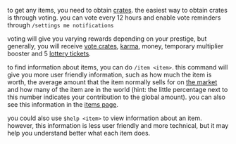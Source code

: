 <script>
  import DocsTemplate from "$lib/components/docs/DocsTemplate.svelte"
  import DocsHeader from '$lib/components/docs/DocsHeader.svelte';
</script>

<DocsTemplate title='inventory system' description="learn how to get items in the inventory system by voting for crates, earning rewards like karma and lottery tickets, and viewing detailed item info." />

<DocsHeader header='h2' text="how to get items" />

to get any items, you need to obtain [crates](/docs/economy/items/crates). the easiest way to obtain crates is through voting. you can vote every 12 hours and enable vote reminders through `/settings me notifications`

voting will give you varying rewards depending on your prestige, but generally, you will receive [vote crates](/docs/economy/items/crates), [karma](/docs/economy/karma), money, temporary multiplier booster and 5 [lottery tickets](/docs/economy/lottery).

<DocsHeader header='h2' text="item information" />

to find information about items, you can do `/item <item>`. this command will give you more user friendly information, such as how much the item is worth, the average amount that the item normally sells for on [the market](/docs/economy/market) and how many of the item are in the world (hint: the little percentage next to this number indicates your contribution to the global amount). you can also see this information in the [items page](/items).

you could also use `$help <item>` to view information about an item. however, this information is less user friendly and more technical, but it may help you understand better what each item does.
